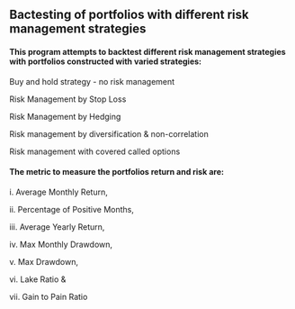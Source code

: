 ## Bactesting of portfolios with different risk management strategies  

#### This program attempts to backtest different risk management strategies with portfolios constructed with varied strategies: 

Buy and hold strategy - no risk management

Risk Management by Stop Loss

Risk Management by Hedging

Risk management by diversification & non-correlation

Risk management with covered called options 



#### The metric to measure the portfolios return and risk are: 

i. Average Monthly Return,

ii. Percentage of Positive Months,

iii. Average Yearly Return,

iv. Max Monthly Drawdown,

v. Max Drawdown,

vi. Lake Ratio &

vii. Gain to Pain Ratio